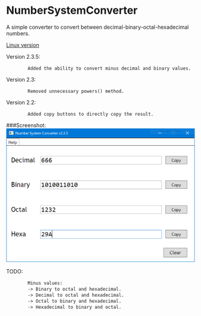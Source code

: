 # NumberSystemConverter
A simple converter to convert between decimal-binary-octal-hexadecimal numbers.

[Linux version](https://github.com/dhamith93/NumberSystemConverterLinux)

Version 2.3.5: 

            Added the ability to convert minus decimal and binary values.

Version 2.3:
            
            Removed unnecessary powers() method.

Version 2.2: 
            
            Added copy buttons to directly copy the result.             

###Screenshot:
![Alt text](/screenshots/Capture.png?raw=true)

TODO:

            Minus values:
            -> Binary to octal and hexadecimal.
            -> Decimal to octal and hexadecimal.
            -> Octal to binary and hexadecimal.
            -> Hexadecimal to binary and octal.
